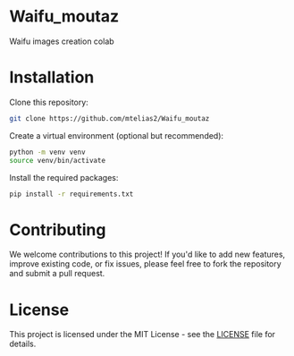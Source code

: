 # Waifu_moutaz
Waifu images creation colab
# Installation
Clone this repository:

```sh
git clone https://github.com/mtelias2/Waifu_moutaz
```
Create a virtual environment (optional but recommended):

```sh
python -m venv venv
source venv/bin/activate
```

Install the required packages:

```sh
pip install -r requirements.txt
```



# Contributing
We welcome contributions to this project! If you'd like to add new features, improve existing code, or fix issues, please feel free to fork the repository and submit a pull request.

# License
This project is licensed under the MIT License - see the [LICENSE](https://chat.openai.com/c/4580192b-8d0d-4e66-8911-790f960636ca#:~:text=the%20generated/%20directory.-,Contributing,licensed%20under%20the%20MIT%20License%20%2D%20see%20the%20LICENSE%20file%20for%20details.,-Regenerate) file for details.
